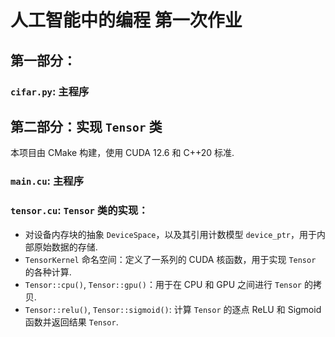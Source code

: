 # 人工智能中的编程 第一次作业

## 第一部分：

### `cifar.py`: 主程序

## 第二部分：实现 ```Tensor``` 类

本项目由 CMake 构建，使用 CUDA 12.6 和 C++20 标准.

### ```main.cu```: 主程序

### ```tensor.cu```: ```Tensor``` 类的实现： 
- 对设备内存块的抽象 `DeviceSpace`，以及其引用计数模型 `device_ptr`，用于内部原始数据的存储.
- `TensorKernel` 命名空间：定义了一系列的 CUDA 核函数，用于实现 `Tensor` 的各种计算.
- `Tensor::cpu()`, `Tensor::gpu()`：用于在 CPU 和 GPU 之间进行 `Tensor` 的拷贝.
- `Tensor::relu()`, `Tensor::sigmoid()`: 计算 `Tensor` 的逐点 ReLU 和 Sigmoid 函数并返回结果 `Tensor`.